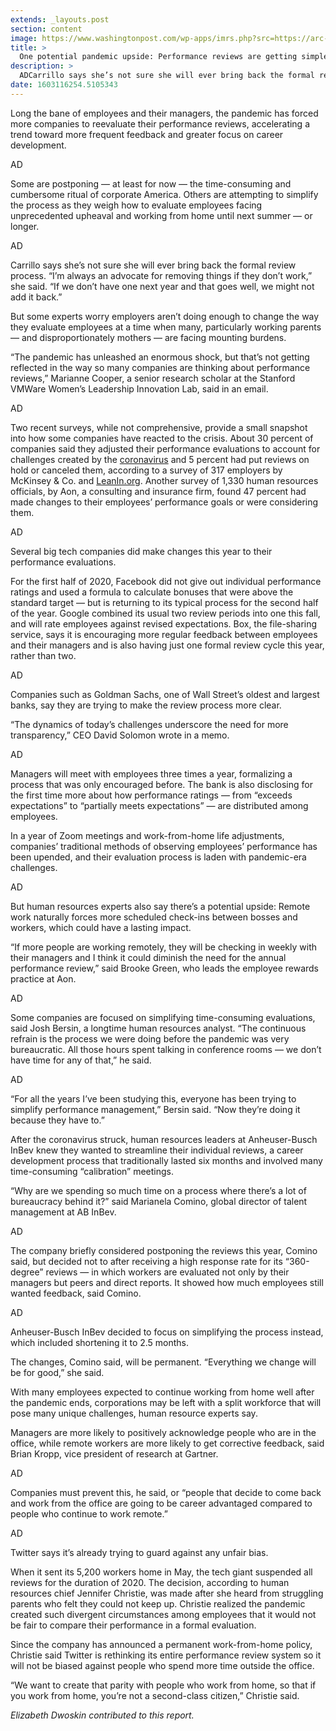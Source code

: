 ```yaml
--- 
extends: _layouts.post 
section: content 
image: https://www.washingtonpost.com/wp-apps/imrs.php?src=https://arc-anglerfish-washpost-prod-washpost.s3.amazonaws.com/public/RP24DZAIKYI6XBYZBXYVTUKHSQ.jpg&w=1440 
title: > 
  One potential pandemic upside: Performance reviews are getting simpler 
description: > 
  ADCarrillo says she’s not sure she will ever bring back the formal review process.Another survey of 1,330 human resources officials, by Aon, a consulting and insurance firm, found 47 percent had made changes to their employees’ performance goals or were considering them.ADCompanies such as Goldman Sachs, one of Wall Street’s oldest and largest banks, say they are trying to make the review process more clear.ADBut human resources experts also say there’s a potential upside: Remote work naturally forces more scheduled check-ins between bosses and workers, which could have a lasting impact.The decision, according to human resources chief Jennifer Christie, was made after she heard from struggling parents who felt they could not keep up. 
date: 1603116254.5105343 
--- 
```

<div><p class="font--body font-copy gray-darkest ma-0 pb-md ">Long the bane of employees and their managers, the pandemic has forced more companies to reevaluate their performance reviews, accelerating a trend toward more frequent feedback and greater focus on career development.</p><p class="absolute z-0">AD</p><p class=""></p><p class="font--body font-copy gray-darkest ma-0 pb-md ">Some are postponing &#8212; at least for now &#8212; the time-consuming and cumbersome ritual of corporate America. Others are attempting to simplify the process as they weigh how to evaluate employees facing unprecedented upheaval and working from home until next summer &#8212; or longer.</p><p class="absolute z-0">AD</p><p class=""></p><p class="font--body font-copy gray-darkest ma-0 pb-md ">Carrillo says she&#8217;s not sure she will ever bring back the formal review process. &#8220;I&#8217;m always an advocate for removing things if they don&#8217;t work,&#8221; she said. &#8220;If we don&#8217;t have one next year and that goes well, we might not add it back.&#8221; </p><p class="font--body font-copy gray-darkest ma-0 pb-md ">But some experts worry employers aren&#8217;t doing enough to change the way they evaluate employees at a time when many, particularly working parents &#8212; and disproportionately mothers &#8212; are facing mounting burdens.</p><p class="font--body font-copy gray-darkest ma-0 pb-md ">&#8220;The pandemic has unleashed an enormous shock, but that&#8217;s not getting reflected in the way so many companies are thinking about performance reviews,&#8221; Marianne Cooper, a senior research scholar at the Stanford VMWare Women&#8217;s Leadership Innovation Lab, said in an email.</p><p class="absolute z-0">AD</p><p class=""></p><p class="font--body font-copy gray-darkest ma-0 pb-md ">Two recent surveys, while not comprehensive, provide a small snapshot into how some companies have reacted to the crisis. About 30 percent of companies said they adjusted their performance evaluations to account for challenges created by the <a href="https://www.washingtonpost.com/coronavirus/?itid=lk_inline_manual_14" target="_blank" class="contextual_link">coronavirus</a> and 5 percent had put reviews on hold or canceled them, according to a survey of 317 employers by McKinsey &amp; Co. and <a href="http://leanin.org/">LeanIn.org</a>. Another survey of 1,330 human resources officials, by Aon, a consulting and insurance firm, found 47 percent had made changes to their employees&#8217; performance goals or were considering them.</p><p class="absolute z-0">AD</p><p class=""></p><p class="font--body font-copy gray-darkest ma-0 pb-md ">Several big tech companies did make changes this year to their performance evaluations.</p><p class="font--body font-copy gray-darkest ma-0 pb-md ">For the first half of 2020, Facebook did not give out individual performance ratings and used a formula to calculate bonuses that were above the standard target &#8212; but is returning to its typical process for the second half of the year. Google combined its usual two review periods into one this fall, and will rate employees against revised expectations. Box, the file-sharing service, says it is encouraging more regular feedback between employees and their managers and is also having just one formal review cycle this year, rather than two.</p><p class="absolute z-0">AD</p><p class=""></p><p class="font--body font-copy gray-darkest ma-0 pb-md ">Companies such as Goldman Sachs, one of Wall Street&#8217;s oldest and largest banks, say they are trying to make the review process more clear.</p><p class="font--body font-copy gray-darkest ma-0 pb-md ">&#8220;The dynamics of today&#8217;s challenges underscore the need for more transparency,&#8221; CEO David Solomon wrote in a memo.</p><p class="absolute z-0">AD</p><p class=""></p><p class="font--body font-copy gray-darkest ma-0 pb-md ">Managers will meet with employees three times a year, formalizing a process that was only encouraged before. The bank is also disclosing for the first time more about how performance ratings &#8212; from &#8220;exceeds expectations&#8221; to &#8220;partially meets expectations&#8221; &#8212; are distributed among employees.</p><p class="font--body font-copy gray-darkest ma-0 pb-md ">In a year of Zoom meetings and work-from-home life adjustments, companies&#8217; traditional methods of observing employees&#8217; performance has been upended, and their evaluation process is laden with pandemic-era challenges.</p><p class="absolute z-0">AD</p><p class=""></p><p class="font--body font-copy gray-darkest ma-0 pb-md ">But human resources experts also say there&#8217;s a potential upside: Remote work naturally forces more scheduled check-ins between bosses and workers, which could have a lasting impact.</p><p class="font--body font-copy gray-darkest ma-0 pb-md ">&#8220;If more people are working remotely, they will be checking in weekly with their managers and I think it could diminish the need for the annual performance review,&#8221; said Brooke Green, who leads the employee rewards practice at Aon.</p><p class="absolute z-0">AD</p><p class=""></p><p class="font--body font-copy gray-darkest ma-0 pb-md ">Some companies are focused on simplifying time-consuming evaluations, said Josh Bersin, a longtime human resources analyst. &#8220;The continuous refrain is the process we were doing before the pandemic was very bureaucratic. All those hours spent talking in conference rooms &#8212; we don&#8217;t have time for any of that,&#8221; he said.</p><p class="absolute z-0">AD</p><p class=""></p><p class="font--body font-copy gray-darkest ma-0 pb-md ">&#8220;For all the years I&#8217;ve been studying this, everyone has been trying to simplify performance management,&#8221; Bersin said. &#8220;Now they&#8217;re doing it because they have to.&#8221; </p><p class="font--body font-copy gray-darkest ma-0 pb-md ">After the coronavirus struck, human resources leaders at Anheuser-Busch InBev knew they wanted to streamline their individual reviews, a career development process that traditionally lasted six months and involved many time-consuming &#8220;calibration&#8221; meetings.</p><p class="font--body font-copy gray-darkest ma-0 pb-md ">&#8220;Why are we spending so much time on a process where there&#8217;s a lot of bureaucracy behind it?&#8221; said Marianela Comino, global director of talent management at AB InBev.</p><p class="absolute z-0">AD</p><p class=""></p><p class="font--body font-copy gray-darkest ma-0 pb-md ">The company briefly considered postponing the reviews this year, Comino said, but decided not to after receiving a high response rate for its &#8220;360-degree&#8221; reviews &#8212; in which workers are evaluated not only by their managers but peers and direct reports. It showed how much employees still wanted feedback, said Comino.</p><p class="absolute z-0">AD</p><p class=""></p><p class="font--body font-copy gray-darkest ma-0 pb-md ">Anheuser-Busch InBev decided to focus on simplifying the process instead, which included shortening it to 2.5 months.</p><p class="font--body font-copy gray-darkest ma-0 pb-md ">The changes, Comino said, will be permanent. &#8220;Everything we change will be for good,&#8221; she said.</p><p class="font--body font-copy gray-darkest ma-0 pb-md ">With many employees expected to continue working from home well after the pandemic ends, corporations may be left with a split workforce that will pose many unique challenges, human resource experts say.</p><p class="font--body font-copy gray-darkest ma-0 pb-md ">Managers are more likely to positively acknowledge people who are in the office, while remote workers are more likely to get corrective feedback, said Brian Kropp, vice president of research at Gartner.</p><p class="absolute z-0">AD</p><p class=""></p><p class="font--body font-copy gray-darkest ma-0 pb-md ">Companies must prevent this, he said, or &#8220;people that decide to come back and work from the office are going to be career advantaged compared to people who continue to work remote.&#8221; </p><p class="absolute z-0">AD</p><p class=""></p><p class="font--body font-copy gray-darkest ma-0 pb-md ">Twitter says it&#8217;s already trying to guard against any unfair bias.</p><p class="font--body font-copy gray-darkest ma-0 pb-md ">When it sent its 5,200 workers home in May, the tech giant suspended all reviews for the duration of 2020. The decision, according to human resources chief Jennifer Christie, was made after she heard from struggling parents who felt they could not keep up. Christie realized the pandemic created such divergent circumstances among employees that it would not be fair to compare their performance in a formal evaluation.</p><p class="font--body font-copy gray-darkest ma-0 pb-md ">Since the company has announced a permanent work-from-home policy, Christie said Twitter is rethinking its entire performance review system so it will not be biased against people who spend more time outside the office.</p><p class="font--body font-copy gray-darkest ma-0 pb-md ">&#8220;We want to create that parity with people who work from home, so that if you work from home, you&#8217;re not a second-class citizen,&#8221; Christie said.</p><p class="font--body font-copy gray-darkest ma-0 pb-md "><i>Elizabeth Dwoskin contributed to this report.</i></p></div>